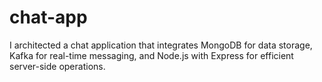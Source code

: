 # chat-app
I architected a chat application that integrates MongoDB for data storage, Kafka for real-time messaging, and Node.js with Express for efficient server-side operations.
